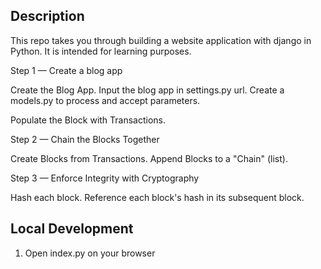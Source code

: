 ## Description

This repo takes you through building a website application with django in Python. It is intended for learning purposes.

Step 1 — Create a blog app

Create the Blog App.
Input the blog app in settings.py url.
Create a models.py to process and accept parameters.


Populate the Block with Transactions.

Step 2 — Chain the Blocks Together

Create Blocks from Transactions.
Append Blocks to a "Chain" (list).

Step 3 — Enforce Integrity with Cryptography

Hash each block.
Reference each block's hash in its subsequent block.

## Local Development

1. Open index.py on your browser
